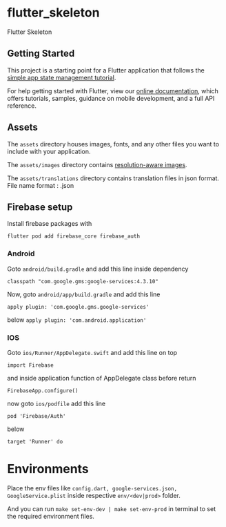 # flutter_skeleton

Flutter Skeleton

## Getting Started

This project is a starting point for a Flutter application that follows the
[simple app state management tutorial](https://flutter.dev/docs/development/data-and-backend/state-mgmt/simple).

For help getting started with Flutter, view our
[online documentation](https://flutter.dev/docs), which offers tutorials, samples, guidance on mobile development, and a
full API reference.

## Assets

The `assets` directory houses images, fonts, and any other files you want to include with your application.

The `assets/images` directory
contains [resolution-aware images](https://flutter.dev/docs/development/ui/assets-and-images#resolution-aware).

The `assets/translations` directory contains translation files in json format. File name format : <country-code>.json

## Firebase setup

Install firebase packages with

`flutter pod add firebase_core firebase_auth`

### Android

Goto `android/build.gradle` and add this line inside dependency

`classpath "com.google.gms:google-services:4.3.10"`

Now, goto `android/app/build.gradle` and add this line

`apply plugin: 'com.google.gms.google-services'`

below `apply plugin: 'com.android.application'`

### IOS

Goto `ios/Runner/AppDelegate.swift` and add this line on top

`import Firebase`

and inside application function of AppDelegate class before return

`FirebaseApp.configure()`

now goto `ios/podfile` add this line

`pod 'Firebase/Auth'`

below

`target 'Runner' do`

# Environments

Place the env files like `config.dart, google-services.json, GoogleService.plist` inside respective `env/<dev|prod>`
folder.

And you can run `make set-env-dev | make set-env-prod` in terminal to set the required environment files.
